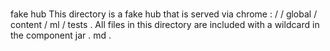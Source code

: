 #
fake
hub
This
directory
is
a
fake
hub
that
is
served
via
chrome
:
/
/
global
/
content
/
ml
/
tests
.
All
files
in
this
directory
are
included
with
a
wildcard
in
the
component
jar
.
md
.
